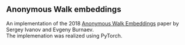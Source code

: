 ## Anonymous Walk embeddings

An implementation of the 2018 [Anonymous Walk Embeddings](https://arxiv.org/abs/1805.11921) paper by Sergey Ivanov and Evgeny Burnaev.\
The implemenation was realized using PyTorch.